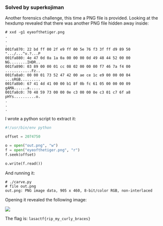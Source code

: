 ### Solved by superkojiman

Another forensics challenge, this time a PNG file is provided. Looking at the hexdump revealed that there was another PNG file hidden away inside:

```
# xxd -g1 eyeofthetiger.png
.
.
.
001fa870: 22 bd ff 00 2f e9 ff 00 5e 76 f3 3f ff d9 89 50  ".../...^v.?...P
001fa880: 4e 47 0d 0a 1a 0a 00 00 00 0d 49 48 44 52 00 00  NG........IHDR..
001fa890: 03 89 00 00 01 cc 08 02 00 00 00 f7 46 7a f4 00  ............Fz..
001fa8a0: 00 00 01 73 52 47 42 00 ae ce 1c e9 00 00 00 04  ...sRGB.........
001fa8b0: 67 41 4d 41 00 00 b1 8f 0b fc 61 05 00 00 00 09  gAMA......a.....
001fa8c0: 70 48 59 73 00 00 0e c3 00 00 0e c3 01 c7 6f a8  pHYs..........o.
.
.
.
```

I wrote a python script to extract it:

```python
#!/usr/bin/env python

offset = 2074750

o = open("out.png", "w")
f = open("eyeofthetiger.png", "r")
f.seek(offset)

o.write(f.read())
```

And running it:

```
# ./carve.py
# file out.png
out.png: PNG image data, 905 x 460, 8-bit/color RGB, non-interlaced
```

Opening it revealed the following image: 

![](/images/2016/lasactf/r3ndom_eye/out.png)

The flag is: `lasactf{rip_my_curly_braces}`
